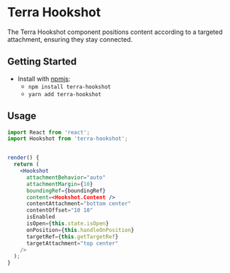 # Terra Hookshot

The Terra Hookshot component positions content according to a targeted attachment, ensuring they stay connected.

## Getting Started

- Install with [npmjs](https://www.npmjs.com):
  - `npm install terra-hookshot`
  - `yarn add terra-hookshot`

## Usage

```jsx
import React from 'react';
import Hookshot from 'terra-hookshot';


render() {
  return (
    <Hookshot
      attachmentBehavior="auto"
      attachmentMargin={10}
      boundingRef={boundingRef}
      content=<Hookshot.Content />
      contentAttachment="bottom center"
      contentOffset="10 10"
      isEnabled
      isOpen={this.state.isOpen}
      onPosition={this.handleOnPosition}
      targetRef={this.getTargetRef}
      targetAttachment="top center"
    />
  );
}

```
